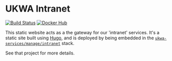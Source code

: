 UKWA Intranet
=============

[![Build Status](https://travis-ci.org/ukwa/ukwa-reports.svg?branch=master)](https://travis-ci.org/ukwa/ukwa-reports)
[![Docker Hub](https://img.shields.io/badge/docker-ready-blue.svg)](https://registry.hub.docker.com/r/ukwa/ukwa-intranet/)

This static website acts as a the gateway for our 'intranet' services. It's a static site built using [Hugo](https://gohugo.io/), and is deployed by being embedded in the [`ukwa-services/manage/intranet`](https://github.com/ukwa/ukwa-services/tree/master/manage/intranet) stack.

See that project for more details.